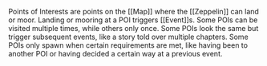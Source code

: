 Points of Interests are points on the [[Map]] where the [[Zeppelin]] can land or moor. Landing or mooring at a POI triggers [[Event]]s. Some POIs can be visited multiple times, while others only once.
Some POIs look the same but trigger subsequent events, like a story told over multiple chapters.
Some POIs only spawn when certain requirements are met, like having been to another POI or having decided a certain way at a previous event.